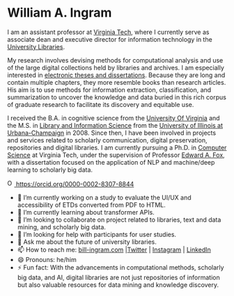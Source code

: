 <h1>
  <span class="p-name d-block overflow-hidden" itemprop="name">
    <span class="p-given-name" itemprop="givenName">William</span> <span class="p-additional-name">A.</span> <span
      class="p-family-name" itemprop="familyName">Ingram</span>
  </span>
  <!-- <span class="p-nickname vcard-username d-block" itemprop="additionalName">
            waingram
          </span> -->
  <!-- <span class="p-nickname vcard-username d-block" itemprop="additionalName">
            Bill Ingram
          </span> -->
</h1>
<div class="h-card" itemscope="" itemtype="http://schema.org/Person">
  <p itemprop="description">I am an assistant professor at <a href="//vt.edu/">Virginia Tech</a>, where I currently
    serve as associate dean and
    executive director for information technology in the <a href="//lib.vt.edu/">University Libraries</a>.
  </p>
  <p>My research involves devising methods for computational
    analysis and use of the large digital collections held by libraries
    and archives. I am especially interested in <a href="//opening-etds.github.io/"><span
        itemprop="knowsAbout">electronic theses and
        dissertations</span></a>. Because they are long and contain multiple
    chapters, they more resemble books than research articles. His aim is
    to use methods for information extraction, classification, and
    summarization to uncover the knowledge and data buried in this rich
    corpus of graduate research to facilitate its discovery and equitable use.</p>
  <p>I received the B.A. in <span itemprop="knowsAbout">cognitive science</span> from the
    <a href="//virginia.edu/">University Of Virginia</a> and
    the M.S. in <a href="//lis.illinois.edu/" itemprop="knowsAbout">Library
      and Information Science</a>
    from the <a href="//illinois.edu/" itemprop="alumniOf">University of Illinois at
      Urbana-Champaign</a> in 2008. Since then, I have been involved in
    projects and services related to <span itemprop="knowsAbout">scholarly communication</span>,
    <span itemprop="knowsAbout">digital preservation</span>, repositories and
    <span itemprop="knowsAbout">digital libraries</span>. I am currently
    pursuing a Ph.D. in <a href="//cs.vt.edu/"><span itemprop="knowsAbout">Computer Science</span></a> at
    Virginia Tech, under the supervision of Professor <a href="//fox.cs.vt.edu">Edward A. Fox</a>, with a
    dissertation
    focused on the application of
    <span itemprop="knowsAbout">NLP</span> and <span itemprop="knowsAbout">machine/deep learning</span> to <span
      itemprop="knowsAbout">scholarly big data</span>.
  </p>
  </p itemprop=sameAs>
  <a href="https://orcid.org/0000-0002-8307-8844">
    <img alt="ORCID logo" src="https://info.orcid.org/wp-content/uploads/2019/11/orcid_16x16.png" width="16" height="16" />
    https://orcid.org/0000-0002-8307-8844
    </a>
  </p>
</div>

- 🔭 I’m currently working on a study to evaluate the UI/UX and accessibility of ETDs converted from PDF to HTML.  
- 🌱 I’m currently learning about transformer APIs.  
- 👯 I’m looking to collaborate on project related to libraries, text and data mining, and scholarly big data.  
- 🤔 I’m looking for help with participants for user studies.  
- 💬 Ask me about the future of university libraries.  
- 📫 How to reach me: [bill-ingram.com](https://bill-ingram.com) |[Twitter](https://twitter.com/sudobear) | [Instagram](https://instagram.com/sudobear) | [LinkedIn](https://linkedin.com/in/waingram)  
- 😄 Pronouns: he/him  
- ⚡ Fun fact: With the advancements in computational methods, scholarly big data, and AI, digital libraries are not just repositories of information but also valuable resources for data mining and knowledge discovery. 

<!--
**waingram/waingram** is a ✨ _special_ ✨ repository because its `README.md` (this file) appears on your GitHub profile.

Here are some ideas to get you started:

- 🔭 I’m currently working on ...
- 🌱 I’m currently learning ...
- 👯 I’m looking to collaborate on ...
- 🤔 I’m looking for help with ...
- 💬 Ask me about ...
- 📫 How to reach me: ...
- 😄 Pronouns: ...
- ⚡ Fun fact: ...
-->
